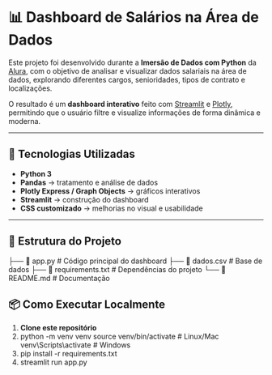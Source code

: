 # 📊 Dashboard de Salários na Área de Dados

Este projeto foi desenvolvido durante a **Imersão de Dados com Python** da [Alura](https://www.alura.com.br/), com o objetivo de analisar e visualizar dados salariais na área de dados, explorando diferentes cargos, senioridades, tipos de contrato e localizações.

O resultado é um **dashboard interativo** feito com [Streamlit](https://streamlit.io/) e [Plotly](https://plotly.com/python/), permitindo que o usuário filtre e visualize informações de forma dinâmica e moderna.

---

## 🚀 Tecnologias Utilizadas

- **Python 3**
- **Pandas** → tratamento e análise de dados
- **Plotly Express / Graph Objects** → gráficos interativos
- **Streamlit** → construção do dashboard
- **CSS customizado** → melhorias no visual e usabilidade

---

## 📂 Estrutura do Projeto

├── 📜 app.py # Código principal do dashboard
├── 📜 dados.csv # Base de dados 
├── 📜 requirements.txt # Dependências do projeto
└── 📜 README.md # Documentação

## 📦 Como Executar Localmente

1. **Clone este repositório**
2. python -m venv venv
source venv/bin/activate   # Linux/Mac
venv\Scripts\activate      # Windows
3. pip install -r requirements.txt
4. streamlit run app.py
